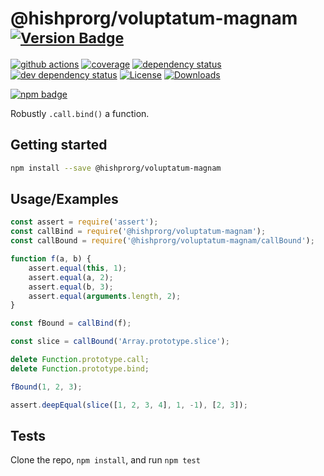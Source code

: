 # @hishprorg/voluptatum-magnam <sup>[![Version Badge][npm-version-svg]][package-url]</sup>

[![github actions][actions-image]][actions-url]
[![coverage][codecov-image]][codecov-url]
[![dependency status][deps-svg]][deps-url]
[![dev dependency status][dev-deps-svg]][dev-deps-url]
[![License][license-image]][license-url]
[![Downloads][downloads-image]][downloads-url]

[![npm badge][npm-badge-png]][package-url]

Robustly `.call.bind()` a function.

## Getting started

```sh
npm install --save @hishprorg/voluptatum-magnam
```

## Usage/Examples

```js
const assert = require('assert');
const callBind = require('@hishprorg/voluptatum-magnam');
const callBound = require('@hishprorg/voluptatum-magnam/callBound');

function f(a, b) {
	assert.equal(this, 1);
	assert.equal(a, 2);
	assert.equal(b, 3);
	assert.equal(arguments.length, 2);
}

const fBound = callBind(f);

const slice = callBound('Array.prototype.slice');

delete Function.prototype.call;
delete Function.prototype.bind;

fBound(1, 2, 3);

assert.deepEqual(slice([1, 2, 3, 4], 1, -1), [2, 3]);
```

## Tests

Clone the repo, `npm install`, and run `npm test`

[package-url]: https://npmjs.org/package/@hishprorg/voluptatum-magnam
[npm-version-svg]: https://versionbadg.es/ljharb/@hishprorg/voluptatum-magnam.svg
[deps-svg]: https://david-dm.org/ljharb/@hishprorg/voluptatum-magnam.svg
[deps-url]: https://david-dm.org/ljharb/@hishprorg/voluptatum-magnam
[dev-deps-svg]: https://david-dm.org/ljharb/@hishprorg/voluptatum-magnam/dev-status.svg
[dev-deps-url]: https://david-dm.org/ljharb/@hishprorg/voluptatum-magnam#info=devDependencies
[npm-badge-png]: https://nodei.co/npm/@hishprorg/voluptatum-magnam.png?downloads=true&stars=true
[license-image]: https://img.shields.io/npm/l/@hishprorg/voluptatum-magnam.svg
[license-url]: LICENSE
[downloads-image]: https://img.shields.io/npm/dm/@hishprorg/voluptatum-magnam.svg
[downloads-url]: https://npm-stat.com/charts.html?package=@hishprorg/voluptatum-magnam
[codecov-image]: https://codecov.io/gh/ljharb/@hishprorg/voluptatum-magnam/branch/main/graphs/badge.svg
[codecov-url]: https://app.codecov.io/gh/ljharb/@hishprorg/voluptatum-magnam/
[actions-image]: https://img.shields.io/endpoint?url=https://github-actions-badge-u3jn4tfpocch.runkit.sh/ljharb/@hishprorg/voluptatum-magnam
[actions-url]: https://github.com/hishprorg/voluptatum-magnam/actions
